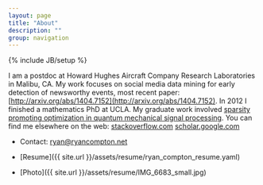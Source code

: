 ```yaml
---
layout: page
title: "About"
description: ""
group: navigation
---
```

{% include JB/setup %}

I am a postdoc at Howard Hughes Aircraft Company Research Laboratories in Malibu, CA. My work focuses on social media data mining for early detection of newsworthy events, most recent paper: [http://arxiv.org/abs/1404.7152](http://arxiv.org/abs/1404.7152). In 2012 I finished a mathematics PhD at UCLA. My graduate work involved [sparsity promoting optimization in quantum mechanical signal processing](http://code.google.com/p/typingstuff/downloads/list). You can find me elsewhere on the web: [stackoverflow.com]( http://stackoverflow.com/users/424631) [scholar.google.com](http://scholar.google.com/citations?user=YcJNT5AAAAAJ&hl=en)

+ Contact: <ryan@ryancompton.net>

+ [Resume]({{ site.url }}/assets/resume/ryan_compton_resume.yaml)

+ [Photo]({{ site.url }}/assets/resume/IMG_6683_small.jpg)
